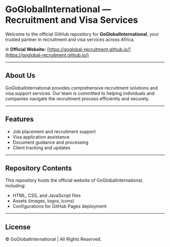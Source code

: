 # GoGlobalInternational — Recruitment and Visa Services

Welcome to the official GitHub repository for **GoGlobalInternational**, your trusted partner in recruitment and visa services across Africa.

🌐 **Official Website:** [https://goglobal-recruitment.github.io/](https://goglobal-recruitment.github.io/)

---

## About Us

GoGlobalInternational provides comprehensive recruitment solutions and visa support services. Our team is committed to helping individuals and companies navigate the recruitment process efficiently and securely.

---

## Features

- Job placement and recruitment support
- Visa application assistance
- Document guidance and processing
- Client tracking and updates

---

## Repository Contents

This repository hosts the official website of GoGlobalInternational, including:

- HTML, CSS, and JavaScript files
- Assets (images, logos, icons)
- Configurations for GitHub Pages deployment

---

## License

© GoGlobalInternational | All Rights Reserved.
